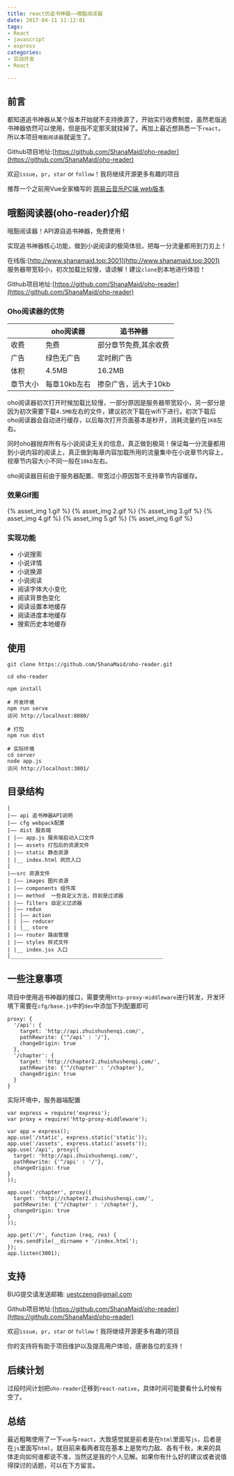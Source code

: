 ```yaml
---
title: react仿追书神器——哦豁阅读器
date: 2017-04-11 11:12:01
tags:
- React
- javascript
- express
categories:
- 实战开发
- React

---
```


## 前言
都知道追书神器从某个版本开始就不支持换源了，开始实行收费制度，虽然老版追书神器依然可以使用，但是指不定那天就挂掉了。再加上最近想熟悉一下`react`，所以本项目`哦豁阅读器`就诞生了。

Github项目地址:[https://github.com/ShanaMaid/oho-reader](https://github.com/ShanaMaid/oho-reader)

欢迎`issue`，`pr`，`star` or `follow`！我将继续开源更多有趣的项目

推荐一个之前用Vue全家桶写的 [网易云音乐PC端 web版本](https://github.com/ShanaMaid/vue-163-music)

<!-- more -->

## 哦豁阅读器(oho-reader)介绍
哦豁阅读器！API源自追书神器，免费使用！

实现追书神器核心功能，做到小说阅读的极简体验，把每一分流量都用到刀刃上！

在线版:[http://www.shanamaid.top:3001](http://www.shanamaid.top:3001)
服务器带宽较小，初次加载比较慢，请谅解！建议`clone`到本地进行体验！

Github项目地址:[https://github.com/ShanaMaid/oho-reader](https://github.com/ShanaMaid/oho-reader)

### Oho阅读器的优势

|     | oho阅读器 |  追书神器|
|-----|-----------|----------|
|收费 | 免费      |部分章节免费,其余收费|
|广告 |绿色无广告 | 定时刷广告|
|体积 | 4.5MB     | 16.2MB   |
|章节大小| 每章10kb左右   | 掺杂广告，远大于10kb|

oho阅读器初次打开时候加载比较慢，一部分原因是服务器带宽较小，另一部分是因为初次需要下载`4.5MB`左右的文件，建议初次下载在wifi下进行。初次下载后oho阅读器会自动进行缓存，以后每次打开页面基本是秒开，消耗流量约在`1KB`左右。


同时oho器抛弃所有与小说阅读无关的信息，真正做到极简！保证每一分流量都用到小说内容的阅读上，真正做到每章内容加载所用的流量集中在小说章节内容上，视章节内容大小不同一般在`10kb`左右。


oho阅读器目前由于服务器配置、带宽过小原因暂不支持章节内容缓存。

### 效果Gif图
{% asset_img 1.gif  %}
{% asset_img 2.gif  %}
{% asset_img 3.gif  %}
{% asset_img 4.gif  %}
{% asset_img 5.gif  %}
{% asset_img 6.gif  %}


### 实现功能
- 小说搜索
- 小说详情
- 小说换源
- 小说阅读
- 阅读字体大小变化
- 阅读背景色变化
- 阅读设置本地缓存
- 阅读进度本地缓存
- 搜索历史本地缓存

## 使用
```
git clone https://github.com/ShanaMaid/oho-reader.git

cd oho-reader

npm install 

# 开发环境
npm run serve
访问 http://localhost:8080/

# 打包
npm run dist

# 实际环境
cd server
node app.js
访问 http://localhost:3001/
```

## 目录结构
```
|
|—— api 追书神器API说明 
|—— cfg webpack配置
|—— dist 服务端
| |—— app.js 服务端启动入口文件
| |—— assets 打包后的资源文件
| |—— static 静态资源
| |__ index.html 网页入口
|
|——src 资源文件
| |—— images 图片资源
| |—— components 组件库
| |—— method  一些自定义方法，目前是过滤器
| |—— filters 自定义过滤器
| |—— redux 
| | |—— action
| | |—— reducer
| | |__ store
| |—— router 路由管理
| |—— styles 样式文件
| |__ index.jsx 入口
|_________________________________________________

```

## 一些注意事项
项目中使用追书神器的接口，需要使用`http-proxy-middleware`进行转发，开发环境下需要在`cfg/base.js`中的`dev`中添加下列配置即可
```
proxy: {
  '/api': {
    target: 'http://api.zhuishushenqi.com/',
    pathRewrite: {'^/api' : '/'},
    changeOrigin: true
  },
  '/chapter': {
    target: 'http://chapter2.zhuishushenqi.com/',
    pathRewrite: {'^/chapter' : '/chapter'},
    changeOrigin: true
  }
}
```

实际环境中，服务器端配置
```
var express = require('express');
var proxy = require('http-proxy-middleware');

var app = express();
app.use('/static', express.static('static'));
app.use('/assets', express.static('assets'));
app.use('/api', proxy({
  target: 'http://api.zhuishushenqi.com/',
  pathRewrite: {'^/api' : '/'}, 
  changeOrigin: true
}
));

app.use('/chapter', proxy({
  target: 'http://chapter2.zhuishushenqi.com/',
  pathRewrite: {'^/chapter' : '/chapter'},
  changeOrigin: true
}
));

app.get('/*', function (req, res) {
  res.sendFile(__dirname + '/index.html');
});
app.listen(3001);
```

## 支持
BUG提交请发送邮箱: uestczeng@gmail.com

Github项目地址:[https://github.com/ShanaMaid/oho-reader](https://github.com/ShanaMaid/oho-reader)

欢迎`issue`，`pr`，`star` or `follow`！我将继续开源更多有趣的项目

你的支持将有助于项目维护以及提高用户体验，感谢各位的支持！

## 后续计划
过段时间计划把`oho-reader`迁移到`react-native`，具体时间可能要看什么时候有空了。

## 总结
最近粗略使用了一下`vue`与`react`，大致感觉就是前者是在`html`里面写`js`，后者是在`js`里面写`html`，就目前来看两者现在基本上是势均力敌、各有千秋，未来的具体走向如何谁都说不准，当然这是我的个人见解。如果你有什么好的建议或者说值得探讨的话题，可以在下方留言。
